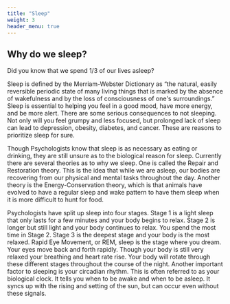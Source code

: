 ```yaml
---
title: "Sleep"
weight: 3
header_menu: true
---
```


## Why do we sleep? 

Did you know that we spend 1/3 of our lives asleep? 

Sleep is defined by the Merriam-Webster Dictionary as “the natural, easily reversible periodic state of many living things that is marked by the absence of wakefulness and by the loss of consciousness of one's surroundings.” 
Sleep is essential to helping you feel in a good mood, have more energy, and be more alert. There are some serious consequences to not sleeping. Not only will you feel grumpy and less focused, but prolonged lack of sleep can lead to depression, obesity, diabetes, and cancer. These are reasons to prioritize sleep for sure. 

Though Psychologists know that sleep is as necessary as eating or drinking, they are still unsure as to the biological reason for sleep. Currently there are several theories as to why we sleep. One is called the Repair and Restoration theory. This is the idea that while we are asleep, our bodies are recovering from our physical and mental tasks throughout the day. Another theory is the Energy-Conservation theory, which is that animals have evolved to have a regular sleep and wake pattern to have them sleep when it is more difficult to hunt for food.

Psychologists have split up sleep into four stages. Stage 1 is a light sleep that only lasts for a few minutes and your body begins to relax. Stage 2 is longer but still light and your body continues to relax. You spend the most time in Stage 2. Stage 3 is the deepest stage and your body is the most relaxed. Rapid Eye Movement, or REM, sleep is the stage where you dream. Your eyes move back and forth rapidly. Though your body is still very relaxed your breathing and heart rate rise. Your body will rotate through these different stages throughout the course of the night. 
Another important factor to sleeping is your circadian rhythm. This is often referred to as your biological clock. It tells you when to be awake and when to be asleep. It syncs up with the rising and setting of the sun, but can occur even without these signals. 
